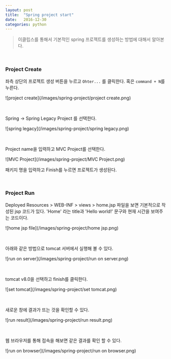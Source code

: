 ```yaml
---
layout: post
title:  "Spring project start"
date:   2016-12-30
categories: python
---
```


> 이클립스를 통해서 기본적인 spring 프로젝트를 생성하는 방법에 대해서 알아본다.  

<br>  

### Project Create  

좌측 상단의 프로젝트 생성 버튼을 누르고 `Ohter...` 를 클릭한다. 혹은 `command + N`를 누른다.  

![project create](/images/spring-project/project create.png)  

<br>  

Spring -> Spring Legacy Project 를 선택한다.  

![spring legacy](/images/spring-project/spring legacy.png)  

<br>  

Project name을 입력하고 MVC Project를 선택한다.  

![MVC Project](/images/spring-project/MVC Project.png)   

패키지 명을 입력하고 Finish를 누르면 프로젝트가 생성된다.  

<br>  

### Project Run   

Deployed Resources > WEB-INF > views > home.jsp 파일을 보면 기본적으로 작성된 jsp 코드가 있다. 'Home' 라는 title과 'Hello world!' 문구와 현재 시간을 보여주는 코드이다.  

![home jsp file](/images/spring-project/home jsp.png)   

<br>  

아래와 같은 방법으로 tomcat 서버에서 실행해 볼 수 있다. 

![run on server](/images/spring-project/run on server.png)   

<br>  

tomcat v8.0을 선택하고 finish를 클릭한다.  

![set tomcat](/images/spring-project/set tomcat.png)   

<br>  

새로운 창에 결과가 뜨는 것을 확인할 수 있다.  

![run result](/images/spring-project/run result.png)  

<br>  

웹 브라우저를 통해 접속을 해보면 같은 결과를 확인 할 수 있다.    

![run on browser](/images/spring-project/run on browser.png)  
